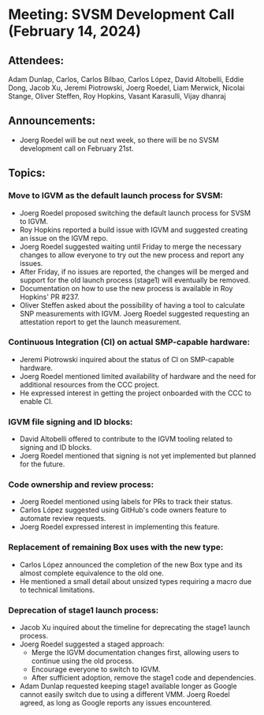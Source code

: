 # Meeting: SVSM Development Call (February 14, 2024)

## Attendees:

Adam Dunlap, Carlos, Carlos Bilbao, Carlos López, David Altobelli, Eddie Dong, Jacob Xu, Jeremi Piotrowski, Joerg Roedel, Liam Merwick, Nicolai Stange, Oliver Steffen, Roy Hopkins, Vasant Karasulli, Vijay dhanraj

## Announcements:

* Joerg Roedel will be out next week, so there will be no SVSM development call on February 21st.

## Topics:

### Move to IGVM as the default launch process for SVSM:

* Joerg Roedel proposed switching the default launch process for SVSM to IGVM.
* Roy Hopkins reported a build issue with IGVM and suggested creating an issue on the IGVM repo.
* Joerg Roedel suggested waiting until Friday to merge the necessary changes to allow everyone to try out the new process and report any issues.
* After Friday, if no issues are reported, the changes will be merged and support for the old launch process (stage1) will eventually be removed.
* Documentation on how to use the new process is available in Roy Hopkins' PR #237.
* Oliver Steffen asked about the possibility of having a tool to calculate SNP measurements with IGVM. Joerg Roedel suggested requesting an attestation report to get the launch measurement.

### Continuous Integration (CI) on actual SMP-capable hardware:

* Jeremi Piotrowski inquired about the status of CI on SMP-capable hardware.
* Joerg Roedel mentioned limited availability of hardware and the need for additional resources from the CCC project.
* He expressed interest in getting the project onboarded with the CCC to enable CI.

### IGVM file signing and ID blocks:

* David Altobelli offered to contribute to the IGVM tooling related to signing and ID blocks.
* Joerg Roedel mentioned that signing is not yet implemented but planned for the future.

### Code ownership and review process:

* Joerg Roedel mentioned using labels for PRs to track their status.
* Carlos López suggested using GitHub's code owners feature to automate review requests.
* Joerg Roedel expressed interest in implementing this feature.

### Replacement of remaining Box uses with the new type:

* Carlos López announced the completion of the new Box type and its almost complete equivalence to the old one.
* He mentioned a small detail about unsized types requiring a macro due to technical limitations.

### Deprecation of stage1 launch process:

* Jacob Xu inquired about the timeline for deprecating the stage1 launch process.
* Joerg Roedel suggested a staged approach:
  * Merge the IGVM documentation changes first, allowing users to continue using the old process.
  * Encourage everyone to switch to IGVM.
  * After sufficient adoption, remove the stage1 code and dependencies.
* Adam Dunlap requested keeping stage1 available longer as Google cannot easily switch due to using a different VMM. Joerg Roedel agreed, as long as Google reports any issues encountered.

